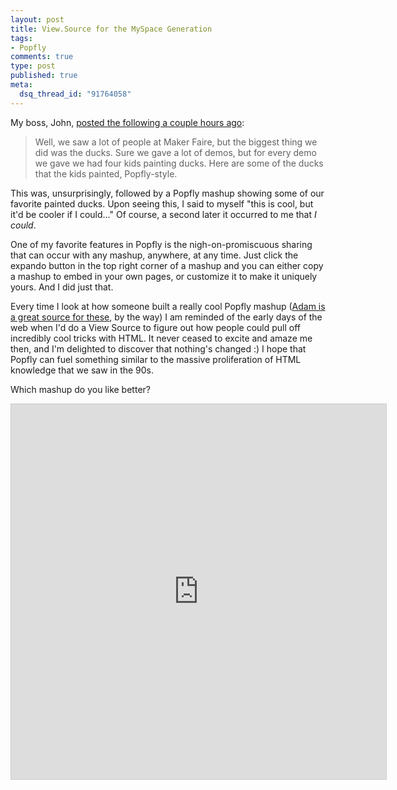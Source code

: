 ```yaml
--- 
layout: post
title: View.Source for the MySpace Generation
tags: 
- Popfly
comments: true
type: post
published: true
meta: 
  dsq_thread_id: "91764058"
---
```

My boss, John, <a href="http://blogs.msdn.com/johnmont/archive/2007/05/30/maker-faire-and-popfly-results.aspx">posted the following a couple hours ago</a>:
  <blockquote>Well, we saw a lot of people at Maker Faire, but the biggest thing we did was the ducks. Sure we gave a lot of demos, but for every demo we gave we had four kids painting ducks. Here are some of the ducks that the kids painted, Popfly-style.</blockquote>
  This was, unsurprisingly, followed by a Popfly mashup showing some of our favorite painted ducks. Upon seeing this, I said to myself "this is cool, but it'd be cooler if I could..." Of course, a second later it occurred to me that <em>I could</em>.

  One of my favorite features in Popfly is the nigh-on-promiscuous sharing that can occur with any mashup, anywhere, at any time. Just click the expando button in the top right corner of a mashup and you can either copy a mashup to embed in your own pages, or customize it to make it uniquely yours. And I did just that.

  Every time I look at how someone built a really cool Popfly mashup (<a href="http://www.popfly.ms/users/Adam">Adam is a great source for these</a>, by the way) I am reminded of the early days of the web when I'd do a View Source to figure out how people could pull off incredibly cool tricks with HTML. It never ceased to excite and amaze me then, and I'm delighted to discover that nothing's changed :) I hope that Popfly can fuel something similar to the massive proliferation of HTML knowledge that we saw in the 90s.

  Which mashup do you like better?

  <iframe frameBorder="no" src="http://www.popfly.ms/users/aaron/PileODucks.small" style="width: 600px; height: 600px; border: #ccc 1px solid"></iframe>
